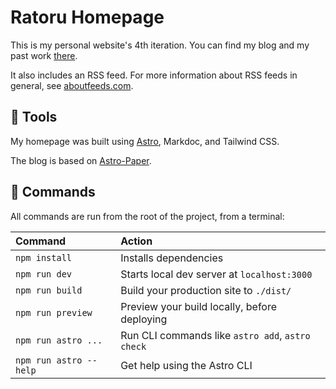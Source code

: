 # Ratoru Homepage

This is my personal website's 4th iteration. You can find my blog and my past work [there](https://ratoru.com).

It also includes an RSS feed. For more information about RSS feeds in general, see [aboutfeeds.com](https://aboutfeeds.com/).

## 🔨 Tools

My homepage was built using [Astro](https://docs.astro.build/en/getting-started/), Markdoc, and Tailwind CSS.

The blog is based on [Astro-Paper](https://github.com/satnaing/astro-paper).

## 🧞 Commands

All commands are run from the root of the project, from a terminal:

| Command                | Action                                           |
| :--------------------- | :----------------------------------------------- |
| `npm install`          | Installs dependencies                            |
| `npm run dev`          | Starts local dev server at `localhost:3000`      |
| `npm run build`        | Build your production site to `./dist/`          |
| `npm run preview`      | Preview your build locally, before deploying     |
| `npm run astro ...`    | Run CLI commands like `astro add`, `astro check` |
| `npm run astro --help` | Get help using the Astro CLI                     |
